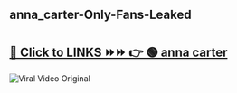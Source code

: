 
 ## anna_carter-Only-Fans-Leaked

# <h2><a href="https://clipsfans.com/anna_carter&ref=git">🔗 Click to LINKS ⏩⏩ 👉 🟢 anna carter </a></h2>

<a href="https://clipsfans.com/anna_carter&ref=git" rel="nofollow" data-target="animated-image.originalLink"><img src="https://i.ibb.co.com/xMMVF88/686577567.gif" alt="Viral Video Original" style="max-width: 100%; display: inline-block;" data-target="animated-image.originalImage"></a>
